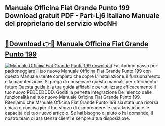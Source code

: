 ## Manuale Officina Fiat Grande Punto 199 Download gratuit PDF - Part-Lj6 Italiano Manuale del proprietario del servizio wbcNH

# <h2><a href="http://dfgezkr.blite.top/?on=Manuale+Officina+Fiat+Grande+Punto+199">🔗Download 👉🔴 Manuale Officina Fiat Grande Punto 199</a></h2>

[![Manuale Officina Fiat Grande Punto 199 download](https://i.imgur.com/lujVjoI.png)](http://dfgezkr.blite.top/?on=Manuale+Officina+Fiat+Grande+Punto+199)
Fai il primo passo per padroneggiare il tuo nuovo Manuale Officina Fiat Grande Punto 199 con questo Manuale utente completo che copre L'installazione, il funzionamento e la manutenzione. Si prega di conservare questo manuale per riferimento futuro.Questa guida è la tua guida affidabile per utilizzare efficacemente il tuo nuovo REDDDDDDD. Goditi la perfetta integrazione Dell'elenco delle funzionalità nel tuo nuovo Manuale Officina Fiat Grande Punto 199. Riteniamo che Manuale Officina Fiat Grande Punto 199 sia stata una risorsa chiara e concisa per il tuo sforzo di comprendere le caratteristiche e le capacità del tuo nuovo articolo. Se hai bisogno di aiuto o hai domande, il nostro team di assistenza clienti è sempre a tua disposizione.

